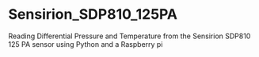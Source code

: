 # Sensirion_SDP810_125PA
Reading Differential Pressure and Temperature from the Sensirion SDP810 125 PA sensor using Python and a Raspberry pi
